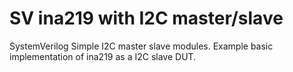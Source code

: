 # SV ina219 with I2C master/slave
SystemVerilog Simple I2C master slave modules.
Example basic implementation of ina219 as a I2C slave DUT.
